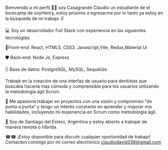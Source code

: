 ### 
Bienvenido a mi perfil 🚀🚀
soy Casagrande Claudio un estudiante de el bootcamp de soyHenry, estoy proximo a egresarme por lo tanto ya estoy en la busqueda de mi trabajo ✌

💻 Soy un desarrollador Full Stack con experiencia en las siguientes tecnologías:

🚀Front-end: React, HTML5, CSS3, Javascript,Vite, Redux,Material Ui

🛡️ Back-end: Node Js, Express

🗄️ Base de datos: PostgreSQL, MySQL, Sequelize.

Trabajé en la creación de una interfaz de usuario para dentistas que buscaba hacerla más cómoda y comprensible para los usuarios utilizando la metodología ágil Scrum.

🚀 Me apasiona trabajar en proyectos con una visión y compromiso “de punta a punta” y tengo un interés constante en aprender y mejorar mis habilidades, incluyendo mi experiencia en Scrum como metodología ágil.

📍 Soy de Santiago del Estero, Argentina y estoy abierto a trabajar de manera remota o híbrida.

☎☎ ¡Estoy disponible para discutir cualquier oportunidad de trabajo! Contacten conmigo por mi correo electrónico claudiodavid339@gmail.com
